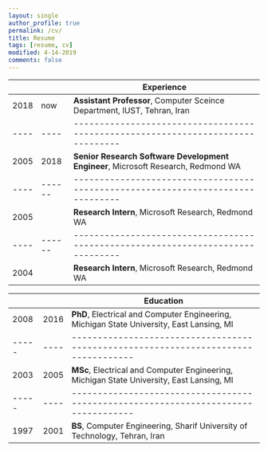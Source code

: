 ```yaml
---
layout: single
author_profile: true
permalink: /cv/
title: Resume
tags: [resume, cv]
modified: 4-14-2019
comments: false
---
```



|    |    | **Experience**                                                             |
|----|----|-------------------------------------------------------------------------------|
|2018| now| **Assistant Professor**, Computer Sceince Department, IUST, Tehran, Iran |
|----|----|-------------------------------------------------------------------------------|
|2005|2018| **Senior Research Software Development Engineer**, Microsoft Research, Redmond WA |
|----|------|-------------------------------------------------------------------------------|
|2005|      | **Research Intern**, Microsoft Research, Redmond WA |
|----|------|-------------------------------------------------------------------------------|
|2004|      | **Research Intern**, Microsoft Research, Redmond WA |



|     |    |**Education**                                                               |
|-----|----|----------------------------------------------------------------------------------|
|2008 |2016| **PhD**, Electrical and Computer Engineering, Michigan State University, East Lansing, MI |
|-----|----|----------------------------------------------------------------------------------|
|2003 |2005| **MSc**, Electrical and Computer Engineering, Michigan State University, East Lansing, MI |
|-----|----|----------------------------------------------------------------------------------|
|1997 |2001| **BS**, Computer Engineering, Sharif University of Technology, Tehran, Iran               |
